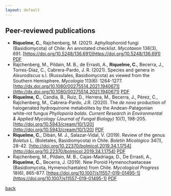 ```yaml
---
layout: default
---
```


## Peer-reviewed publications

- **Riquelme, C.**, Rajchenberg, M. (2021). Aphyllophoroid fungi (Basidiomycota) of Chile: An annotated checklist. _Mycotaxon_ 136(3), 691. [https://doi.org/10.5248/136.691](https://doi.org/10.5248/136.691) [PDF](https://www.researchgate.net/profile/Cristian-Riquelme-4/publication/355684954_Aphyllophoroid_fungi_Basidiomycota_of_Chile_an_annotated_checklist)
- Rajchenberg, M., Pildain, M. B., de Errasti, A., **Riquelme, C.**, Becerra, J., Torres-Díaz, C., Cabrera-Pardo, J. R. (2021). Species and genera in _Aleurodiscus_ s.l. (Russulales, Basidiomycota) as viewed from the Southern Hemisphere. _Mycologia_ 113(6): 1264-1277. [http://dx.doi.org/10.1080/00275514.2021.1940671](http://dx.doi.org/10.1080/00275514.2021.1940671) [PDF](https://www.researchgate.net/profile/Cristian-Riquelme-4/publication/354076389_Species_and_genera_in_Aleurodiscus_sensu_lato_as_viewed_from_the_Southern_Hemisphere)
- **Riquelme, C.**, Candia, B., Ruiz, D., Herrera, M., Becerra, J., Pérez, C., Rajchenberg, M., Cabrera-Pardo, J.R. (2020). The _de novo_ production of halogenated hydroquinone metabolites by the Andean-Patagonian white-rot fungus _Phylloporia boldo_. _Current Research in Environmental & Applied Mycology (Journal of Fungal Biology)_ 10(1), 198-205. [http://doi.org/10.5943/cream/10/1/20](http://doi.org/10.5943/cream/10/1/20) [PDF](https://www.researchgate.net/profile/Cristian-Riquelme-4/publication/342412631_The_de_novo_production_of_halogenated_hydroquinone_metabolites_by_the_Andean-Patagonian_white-rot_fungus_Phylloporia_boldo)
- **Riquelme, C.**, Dibán, M. J., Salazar-Vidal, V. (2019). Review of the genus _Boletus_ L. (Boletales, Basidiomycota) in Chile. _Boletín Micológico_ 34(1), 28-42. [http://doi.org/10.22370/bolmicol.2019.34.1.1754](http://doi.org/10.22370/bolmicol.2019.34.1.1754) [PDF](https://www.researchgate.net/profile/Cristian-Riquelme-4/publication/334173121_Revision_del_genero_Boletus_L_Boletales_Basidiomycota_en_Chile)
- Rajchenberg, M., Pildain, M. B., Cajas-Madriaga, D., De Errasti, A., **Riquelme, C.**, Becerra, J. (2019). New Poroid Hymenochaetaceae (Basidiomycota, Hymenochaetales) from Chile. _Mycological Progress_ 18(6), 865-877. [https://doi.org/10.1007/s11557-019-01495-1](https://doi.org/10.1007/s11557-019-01495-1) [PDF](https://www.researchgate.net/profile/Cristian-Riquelme-4/publication/333264033_New_Poroid_Hymenochaetaceae_Basidiomycota_Hymenochaetales_from_Chile)

[back](./)
